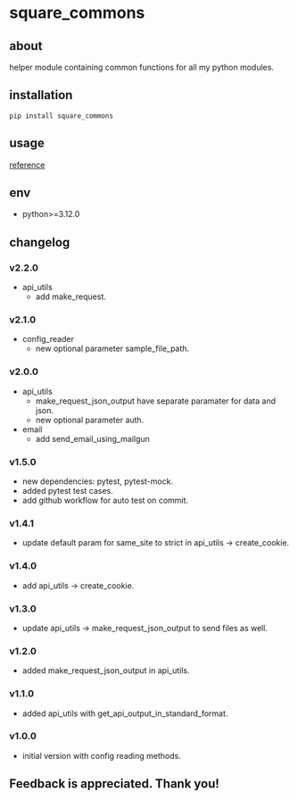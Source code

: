 # square_commons

## about

helper module containing common functions for all my python modules.

## installation

```shell
pip install square_commons
```

## usage

[reference](./usage)

## env

- python>=3.12.0

## changelog

### v2.2.0

- api_utils
    - add make_request.

### v2.1.0

- config_reader
    - new optional parameter sample_file_path.

### v2.0.0

- api_utils
    - make_request_json_output have separate paramater for data and json.
    - new optional parameter auth.
- email
    - add send_email_using_mailgun

### v1.5.0

- new dependencies: pytest, pytest-mock.
- added pytest test cases.
- add github workflow for auto test on commit.

### v1.4.1

- update default param for same_site to strict in api_utils -> create_cookie.

### v1.4.0

- add api_utils -> create_cookie.

### v1.3.0

- update api_utils -> make_request_json_output to send files as well.

### v1.2.0

- added make_request_json_output in api_utils.

### v1.1.0

- added api_utils with get_api_output_in_standard_format.

### v1.0.0

- initial version with config reading methods.

## Feedback is appreciated. Thank you!

